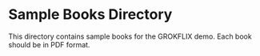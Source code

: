 # Sample Books Directory

This directory contains sample books for the GROKFLIX demo. Each book should be in PDF format.
